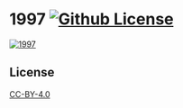 1997 [![Github License](https://img.shields.io/github/license/setetres/1997.svg)](https://github.com/setetres/1997/blob/master/LICENSE)
====

[![1997](https://setetres.s3.amazonaws.com/setetres.st/img/1997-desktop.png?v=1&raw=true)](http://1997.setetres.st)

License
-------

[CC-BY-4.0]

[http://1997.setetres.st]: http://1997.setetres.st
[CC-BY-4.0]: http://creativecommons.org/licenses/by/4.0
